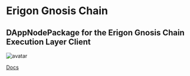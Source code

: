 # Erigon Gnosis Chain

## DAppNodePackage for the Erigon Gnosis Chain Execution Layer Client

![avatar](avatar-default)

[Docs](https://github.com/ledgerwatch/erigon)
